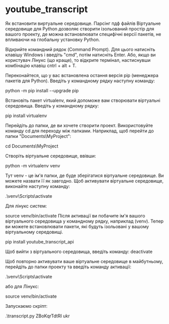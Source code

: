 # youtube_transcript

Як встановити виртуальне середовище. Парсінг пдф файлів
Віртуальне середовище для Python дозволяє створити ізольований простір для вашого проекту, де можна встановлювати специфічні версії пакетів, не впливаючи на глобальну установку Python.

Відкрийте командний рядок (Command Prompt). Для цього натисніть клавішу Windows і введіть "cmd", потім натисніть Enter. Або, якщо ви користувач Лінукс (що краще), то відкрите термінал, настиснувши комбінацію клавіш cntrl + alt + T.

Переконайтеся, що у вас встановлена остання версія pip (менеджера пакетів для Python). Введіть у командному рядку наступну команду:

python -m pip install --upgrade pip

Встановіть пакет virtualenv, який допоможе вам створювати віртуальні середовища. Введіть у командному рядку:

pip install virtualenv

Перейдіть до папки, де ви хочете створити проект. Використовуйте команду cd для переходу між папками. Наприклад, щоб перейти до папки "Documents\MyProject":

cd Documents\MyProject

Створіть віртуальне середовище, ввівши:

python -m virtualenv venv

Тут venv - це ім'я папки, де буде зберігатися віртуальне середовище. Ви можете назвати її як завгодно. Щоб активувати віртуальне середовище, виконайте наступну команду:

.\venv\Scripts\activate

Для лінукс систем:

source venv/bin/activate  Після активації ви побачите ім'я вашого віртуального середовища у командному рядку, наприклад (venv). Тепер ви можете встановлювати пакети, які будуть ізольовані у вашому віртуальному середовищі. 

pip install youtube_transcript_api

Щоб вийти з віртуального середовища, введіть команду: deactivate

Щоб повторно активувати ваше віртуальне середовище в майбутньому, перейдіть до папки проекту та введіть команду активації:

.\venv\Scripts\activate

або для Лінукс:

source venv/bin/activate 

Запускаємо скріпт:

.\transcript.py ZBoKqrTdtRI ukr

